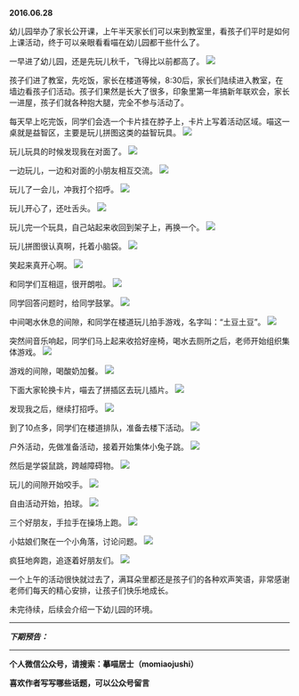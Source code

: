**2016.06.28**

幼儿园举办了家长公开课，上午半天家长们可以来到教室里，看孩子们平时是如何上课活动，终于可以亲眼看看喵在幼儿园都干些什么了。

一早进了幼儿园，还是先玩儿秋千，飞得比以前都高了。
![](http://upload-images.jianshu.io/upload_images/51001-b58ed201f6b0229f.jpg?imageMogr2/auto-orient/strip%7CimageView2/2/w/1240)

孩子们进了教室，先吃饭，家长在楼道等候，8:30后，家长们陆续进入教室，在墙边看孩子们活动。孩子们果然是长大了很多，印象里第一年搞新年联欢会，家长一进屋，孩子们就各种抱大腿，完全不参与活动了。

每天早上吃完饭，同学们会选一个卡片挂在脖子上，卡片上写着活动区域。喵这一桌就是益智区，主要是玩儿拼图这类的益智玩具。
![](http://upload-images.jianshu.io/upload_images/51001-2890f0e05ca7ff50.jpg?imageMogr2/auto-orient/strip%7CimageView2/2/w/1240)

玩儿玩具的时候发现我在对面了。
![](http://upload-images.jianshu.io/upload_images/51001-9e6bab23a64605f7.jpg?imageMogr2/auto-orient/strip%7CimageView2/2/w/1240)

一边玩儿，一边和对面的小朋友相互交流。
![](http://upload-images.jianshu.io/upload_images/51001-0c218796b2a97c7b.jpg?imageMogr2/auto-orient/strip%7CimageView2/2/w/1240)

玩儿了一会儿，冲我打个招呼。
![](http://upload-images.jianshu.io/upload_images/51001-f6ce0b386e6ee42f.jpg?imageMogr2/auto-orient/strip%7CimageView2/2/w/1240)

玩儿开心了，还吐舌头。
![](http://upload-images.jianshu.io/upload_images/51001-6d5985612e8cc52f.jpg?imageMogr2/auto-orient/strip%7CimageView2/2/w/1240)

玩儿完一个玩具，自己站起来收回到架子上，再换一个。
![](http://upload-images.jianshu.io/upload_images/51001-00470a43b25eaf47.jpg?imageMogr2/auto-orient/strip%7CimageView2/2/w/1240)

玩儿拼图很认真啊，托着小脑袋。
![](http://upload-images.jianshu.io/upload_images/51001-afa35eea33cfe226.jpg?imageMogr2/auto-orient/strip%7CimageView2/2/w/1240)

笑起来真开心啊。
![](http://upload-images.jianshu.io/upload_images/51001-dc74e21ed3929e76.jpg?imageMogr2/auto-orient/strip%7CimageView2/2/w/1240)

和同学们互相逗，很开朗啦。
![](http://upload-images.jianshu.io/upload_images/51001-07506fcf1ae67ffd.jpg?imageMogr2/auto-orient/strip%7CimageView2/2/w/1240)

同学回答问题时，给同学鼓掌。
![](http://upload-images.jianshu.io/upload_images/51001-777a0983f6d103d4.jpg?imageMogr2/auto-orient/strip%7CimageView2/2/w/1240)

中间喝水休息的间隙，和同学在楼道玩儿拍手游戏，名字叫：“土豆土豆”。
![](http://upload-images.jianshu.io/upload_images/51001-00debe38ee824220.jpg?imageMogr2/auto-orient/strip%7CimageView2/2/w/1240)

突然间音乐响起，同学们马上起来收拾好座椅，喝水去厕所之后，老师开始组织集体游戏。
![](http://upload-images.jianshu.io/upload_images/51001-30842aa1eccd60dd.jpg?imageMogr2/auto-orient/strip%7CimageView2/2/w/1240)

游戏的间隙，喝酸奶加餐。
![](http://upload-images.jianshu.io/upload_images/51001-27f6819cc688a934.jpg?imageMogr2/auto-orient/strip%7CimageView2/2/w/1240)

下面大家轮换卡片，喵去了拼插区去玩儿插片。
![](http://upload-images.jianshu.io/upload_images/51001-fb83d4c05976092b.jpg?imageMogr2/auto-orient/strip%7CimageView2/2/w/1240)

发现我之后，继续打招呼。
![](http://upload-images.jianshu.io/upload_images/51001-1089b21ad9a0dc80.jpg?imageMogr2/auto-orient/strip%7CimageView2/2/w/1240)

到了10点多，同学们在楼道排队，准备去楼下活动。
![](http://upload-images.jianshu.io/upload_images/51001-357e2b292902861c.jpg?imageMogr2/auto-orient/strip%7CimageView2/2/w/1240)

户外活动，先做准备活动，接着开始集体小兔子跳。
![](http://upload-images.jianshu.io/upload_images/51001-4b6c57dd8a15be2b.jpg?imageMogr2/auto-orient/strip%7CimageView2/2/w/1240)

然后是学袋鼠跳，跨越障碍物。
![](http://upload-images.jianshu.io/upload_images/51001-4e4ab86b203e806a.jpg?imageMogr2/auto-orient/strip%7CimageView2/2/w/1240)

玩儿的间隙开始咬手。
![](http://upload-images.jianshu.io/upload_images/51001-fdfa1251519a1e4e.jpg?imageMogr2/auto-orient/strip%7CimageView2/2/w/1240)

自由活动开始，拍球。
![](http://upload-images.jianshu.io/upload_images/51001-c371f38ff24aa6b0.jpg?imageMogr2/auto-orient/strip%7CimageView2/2/w/1240)

三个好朋友，手拉手在操场上跑。
![](http://upload-images.jianshu.io/upload_images/51001-669c7daf4be3c60b.jpg?imageMogr2/auto-orient/strip%7CimageView2/2/w/1240)

小姑娘们聚在一个小角落，讨论问题。
![](http://upload-images.jianshu.io/upload_images/51001-c21cf35a4a486327.jpg?imageMogr2/auto-orient/strip%7CimageView2/2/w/1240)

疯狂地奔跑，追逐着好朋友们。
![](http://upload-images.jianshu.io/upload_images/51001-15fdfe40e349165a.jpg?imageMogr2/auto-orient/strip%7CimageView2/2/w/1240)

一个上午的活动很快就过去了，满耳朵里都还是孩子们的各种欢声笑语，非常感谢老师们每天的精心安排，让孩子们快乐地成长。

未完待续，后续会介绍一下幼儿园的环境。

***

***下期预告：***

***

**个人微信公众号，请搜索：摹喵居士（momiaojushi）**

**喜欢作者写写哪些话题，可以公众号留言**